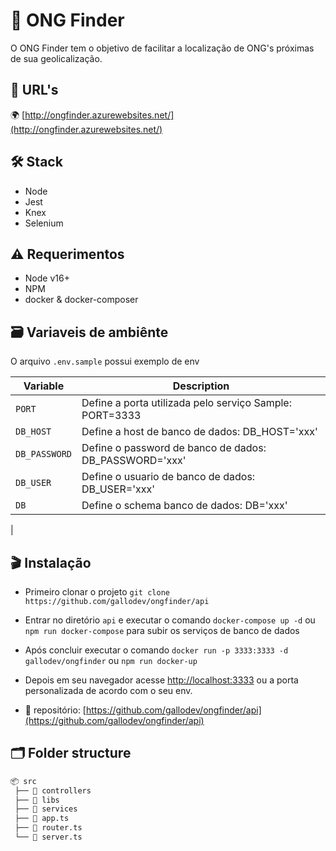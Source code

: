 # 🔎 ONG Finder

O ONG Finder tem o objetivo de facilitar a localização de ONG's próximas de sua geolicalização.

## 🔗 URL's

🌍 [http://ongfinder.azurewebsites.net/](http://ongfinder.azurewebsites.net/)

## 🛠 Stack

 - Node
 - Jest
 - Knex
 - Selenium

## ⚠️ Requerimentos

- Node v16+
- NPM
- docker & docker-composer

## 🗃 Variaveis de ambiênte

O arquivo `.env.sample` possui exemplo de env  

| Variable | Description |
| --- | -- |
| `PORT` | Define a porta utilizada pelo serviço Sample: PORT=3333 |
| `DB_HOST` | Define a host de banco de dados: DB_HOST='xxx' |
| `DB_PASSWORD` | Define o password de banco de dados: DB_PASSWORD='xxx' |
| `DB_USER` | Define o usuario de banco de dados: DB_USER='xxx' |
| `DB` | Define o schema banco de dados: DB='xxx' |
|

## 🎬 Instalação

- Primeiro clonar o projeto `git clone https://github.com/gallodev/ongfinder/api` 

- Entrar no diretório `api` e executar o comando `docker-compose up -d` ou `npm run docker-compose` para subir os serviços de banco de dados

- Após concluir executar o comando `docker run -p 3333:3333 -d gallodev/ongfinder` ou `npm run docker-up`

- Depois em seu navegador acesse [http://localhost:3333](http://localhost:3333) ou a porta personalizada de acordo com o seu env.

- 📁 repositório: [https://github.com/gallodev/ongfinder/api](https://github.com/gallodev/ongfinder/api)

## 🗂 Folder structure

```bash
📦 src
 ├── 📂 controllers
 ├── 📂 libs
 ├── 📂 services
 ├── 📜 app.ts
 ├── 📜 router.ts
 └── 📜 server.ts
```